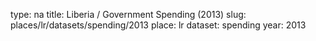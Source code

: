 type: na
title: Liberia / Government Spending (2013)
slug: places/lr/datasets/spending/2013
place: lr
dataset: spending
year: 2013
